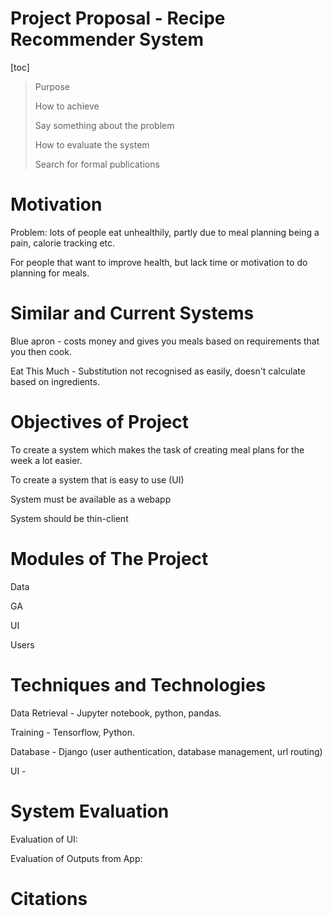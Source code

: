 # Project Proposal - Recipe Recommender System

[toc]

> Purpose
>
> How to achieve
>
> Say something about the problem
>
> How to evaluate the system
>
> Search for formal publications

# Motivation

Problem: lots of people eat unhealthily, partly due to meal planning being a pain, calorie tracking etc.

For people that want to improve health, but lack time or motivation to do planning for meals.





# Similar and Current Systems

Blue apron - costs money and gives you meals based on requirements that you then cook.

Eat This Much - Substitution not recognised as easily, doesn't calculate based on ingredients.

# Objectives of Project

To create a system which makes the task of creating meal plans for the week a lot easier.

To create a system that is easy to use (UI)

System must be available as a webapp

System should be thin-client



# Modules of The Project

Data

GA

UI

Users





# Techniques and Technologies

Data Retrieval - Jupyter notebook, python, pandas.

Training - Tensorflow, Python.

Database - Django (user authentication, database management, url routing)

UI - 

# System Evaluation

Evaluation of UI:



Evaluation of Outputs from App:





# Citations



